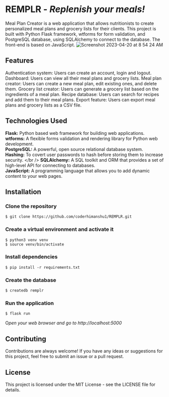 # REMPLR - *Replenish your meals!*

Meal Plan Creator is a web application that allows nutritionists to create personalized meal plans and grocery lists for their clients. This project is built with Python Flask framework, wtforms for form validation, and PostgreSQL database, using SQLAlchemy to connect to the database. The front-end is based on JavaScript.
![Screenshot 2023-04-20 at 8 54 24 AM](https://user-images.githubusercontent.com/87880250/233420912-15feab4c-2985-4e1e-af0f-3b7a38060cf6.png)



## Features
Authentication system: Users can create an account, login and logout.
Dashboard: Users can view all their meal plans and grocery lists.
Meal plan creator: Users can create a new meal plan, edit existing ones, and delete them.
Grocery list creator: Users can generate a grocery list based on the ingredients of a meal plan.
Recipe database: Users can search for recipes and add them to their meal plans.
Export feature: Users can export meal plans and grocery lists as a CSV file.

## Technologies Used
**Flask:** Python based web framework for building web applications.<br />
**wtforms:** A flexible forms validation and rendering library for Python web development.<br />
**PostgreSQL:** A powerful, open source relational database system.<br />
**Hashing:** To covert user passwords to hash before storing them to increase security. </br />
**SQLAlchemy:** A SQL toolkit and ORM that provides a set of high-level API for connecting to databases.<br />
**JavaScript:** A programming language that allows you to add dynamic content to your web pages.

## Installation

### Clone the repository

	$ git clone https://github.com/coderhimanshu1/REMPLR.git
	
### Create a virtual environment and activate it

	$ python3 venv venv
	$ source venv/bin/activate

### Install dependencies

	$ pip install -r requirements.txt
### Create the database

	$ createdb remplr
### Run the application

	$ flask run
O*pen your web browser and go to http://localhost:5000*
## Contributing
Contributions are always welcome! If you have any ideas or suggestions for this project, feel free to submit an issue or a pull request.

## License
This project is licensed under the MIT License - see the LICENSE file for details.
